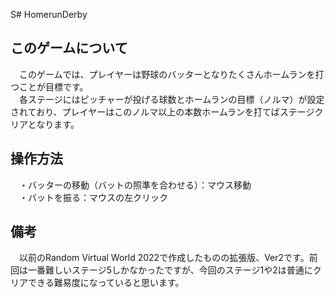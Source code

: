 S# HomerunDerby  

## このゲームについて  
　このゲームでは、プレイヤーは野球のバッターとなりたくさんホームランを打つことが目標です。  
　各ステージにはピッチャーが投げる球数とホームランの目標（ノルマ）が設定されており、プレイヤーはこのノルマ以上の本数ホームランを打てばステージクリアとなります。  


## 操作方法  
　・バッターの移動（バットの照準を合わせる）：マウス移動  
　・バットを振る：マウスの左クリック  


## 備考  
　以前のRandom Virtual World 2022で作成したものの拡張版、Ver2です。前回は一番難しいステージ5しかなかったですが、今回のステージ1や2は普通にクリアできる難易度になっていると思います。  

